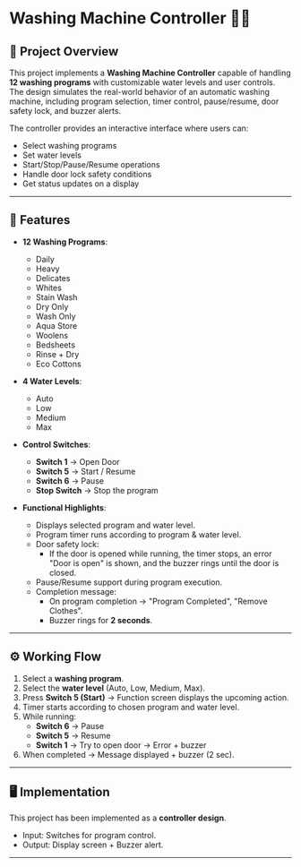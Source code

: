 # Washing Machine Controller 🚿🌀

## 📌 Project Overview
This project implements a **Washing Machine Controller** capable of handling **12 washing programs** with customizable water levels and user controls. The design simulates the real-world behavior of an automatic washing machine, including program selection, timer control, pause/resume, door safety lock, and buzzer alerts.

The controller provides an interactive interface where users can:
- Select washing programs
- Set water levels
- Start/Stop/Pause/Resume operations
- Handle door lock safety conditions
- Get status updates on a display

---

## 🎯 Features
- **12 Washing Programs**:
  - Daily
  - Heavy
  - Delicates
  - Whites
  - Stain Wash
  - Dry Only
  - Wash Only
  - Aqua Store
  - Woolens
  - Bedsheets
  - Rinse + Dry
  - Eco Cottons

- **4 Water Levels**:
  - Auto
  - Low
  - Medium
  - Max

- **Control Switches**:
  - **Switch 1** → Open Door  
  - **Switch 5** → Start / Resume  
  - **Switch 6** → Pause  
  - **Stop Switch** → Stop the program  

- **Functional Highlights**:
  - Displays selected program and water level.
  - Program timer runs according to program & water level.
  - Door safety lock:  
    - If the door is opened while running, the timer stops, an error "Door is open" is shown, and the buzzer rings until the door is closed.
  - Pause/Resume support during program execution.
  - Completion message:  
    - On program completion → "Program Completed", "Remove Clothes".  
    - Buzzer rings for **2 seconds**.

---

## ⚙️ Working Flow
1. Select a **washing program**.  
2. Select the **water level** (Auto, Low, Medium, Max).  
3. Press **Switch 5 (Start)** → Function screen displays the upcoming action.  
4. Timer starts according to chosen program and water level.  
5. While running:
   - **Switch 6** → Pause
   - **Switch 5** → Resume
   - **Switch 1** → Try to open door → Error + buzzer  
6. When completed → Message displayed + buzzer (2 sec).

---

## 🖥️ Implementation
This project has been implemented as a **controller design**.  
- Input: Switches for program control.  
- Output: Display screen + Buzzer alert.  



---




<!-- ## 📂 Repository Contents
- `src/` → Source code for controller  
- `testbench/` → Testbench files (if applicable)  
- `docs/` → Documentation, 

Uploading Washing_machine_final_video.mp4…

diagrams, and design explanation  
- `results/` → Simulation results / screenshots  

---

## 🚀 How to Run
1. Clone this repository:
   ```bash
   git clone https://github.com/your-username/washing-machine-controller.git -->
